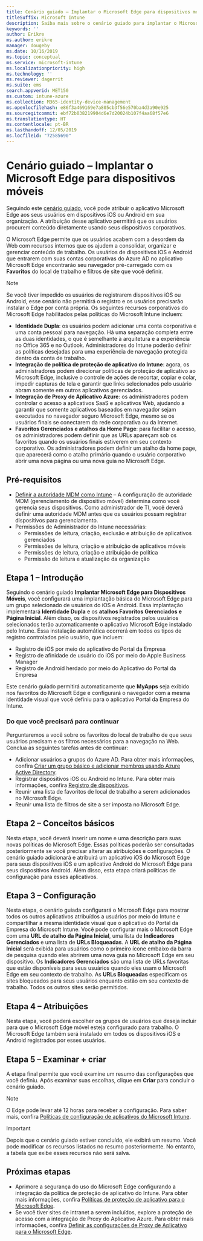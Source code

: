 ```yaml
---
title: Cenário guiado – Implantar o Microsoft Edge para dispositivos móveis
titleSuffix: Microsoft Intune
description: Saiba mais sobre o cenário guiado para implantar o Microsoft Edge para Dispositivos Móveis do portal de Gerenciamento de Dispositivo do Microsoft 365.
keywords: ''
author: Erikre
ms.author: erikre
manager: dougeby
ms.date: 10/16/2019
ms.topic: conceptual
ms.service: microsoft-intune
ms.localizationpriority: high
ms.technology: ''
ms.reviewer: dagerrit
ms.suite: ems
search.appverid: MET150
ms.custom: intune-azure
ms.collection: M365-identity-device-management
ms.openlocfilehash: e86f3a469169e7a805cb3f56e570ba4d3a90e925
ms.sourcegitcommit: ebf72b038219904d6e7d20024b107f4aa68f57e6
ms.translationtype: HT
ms.contentlocale: pt-BR
ms.lasthandoff: 12/05/2019
ms.locfileid: "72585690"
---
```

# <a name="guided-scenario---deploy-microsoft-edge-for-mobile"></a>Cenário guiado – Implantar o Microsoft Edge para dispositivos móveis 

Seguindo este [cenário guiado](~/fundamentals/guided-scenarios-overview.md), você pode atribuir o aplicativo Microsoft Edge aos seus usuários em dispositivos iOS ou Android em sua organização. A atribuição desse aplicativo permitirá que os usuários procurem conteúdo diretamente usando seus dispositivos corporativos. 

O Microsoft Edge permite que os usuários acabem com a desordem da Web com recursos internos que os ajudem a consolidar, organizar e gerenciar conteúdo de trabalho. Os usuários de dispositivos iOS e Android que entrarem com suas contas corporativas do Azure AD no aplicativo Microsoft Edge encontrarão seu navegador pré-carregado com os **Favoritos** do local de trabalho e filtros de site que você definir.

> [!NOTE]
> Se você tiver impedido os usuários de registrarem dispositivos iOS ou Android, esse cenário não permitirá o registro e os usuários precisarão instalar o Edge por conta própria.
Os seguintes recursos corporativos do Microsoft Edge habilitados pelas políticas do Microsoft Intune incluem: 

- **Identidade Dupla**: os usuários podem adicionar uma conta corporativa e uma conta pessoal para navegação. Há uma separação completa entre as duas identidades, o que é semelhante à arquitetura e a experiência no Office 365 e no Outlook. Administradores do Intune poderão definir as políticas desejadas para uma experiência de navegação protegida dentro da conta de trabalho. 
- **Integração de política de proteção de aplicativo do Intune**: agora, os administradores podem direcionar políticas de proteção de aplicativo ao Microsoft Edge, inclusive o controle de ações de recortar, copiar e colar, impedir capturas de tela e garantir que links selecionados pelo usuário abram somente em outros aplicativos gerenciados.
- **Integração de Proxy de Aplicativo Azure**: os administradores podem controlar o acesso a aplicativos SaaS e aplicativos Web, ajudando a garantir que somente aplicativos baseados em navegador sejam executados no navegador seguro Microsoft Edge, mesmo se os usuários finais se conectarem da rede corporativa ou da Internet. 
- **Favoritos Gerenciados e atalhos da Home Page**: para facilitar o acesso, os administradores podem definir que as URLs apareçam sob os favoritos quando os usuários finais estiverem em seu contexto corporativo. Os administradores podem definir um atalho da home page, que aparecerá como o atalho primário quando o usuário corporativo abrir uma nova página ou uma nova guia no Microsoft Edge.

## <a name="prerequisites"></a>Pré-requisitos

- [Definir a autoridade MDM como Intune](mdm-authority-set.md#set-mdm-authority-to-intune) – A configuração de autoridade MDM (gerenciamento de dispositivo móvel) determina como você gerencia seus dispositivos. Como administrador de TI, você deverá definir uma autoridade MDM antes que os usuários possam registrar dispositivos para gerenciamento.
- Permissões de Administrador do Intune necessárias:
    - Permissões de leitura, criação, exclusão e atribuição de aplicativos gerenciados
    - Permissões de leitura, criação e atribuição de aplicativos móveis
    - Permissões de leitura, criação e atribuição de política
    - Permissão de leitura e atualização da organização

## <a name="step-1---introduction"></a>Etapa 1 – Introdução

Seguindo o cenário guiado **Implantar Microsoft Edge para Dispositivos Móveis**, você configurará uma implantação básica do Microsoft Edge para um grupo selecionado de usuários do iOS e Android. Essa implantação implementará **Identidade Dupla** e os **atalhos Favoritos Gerenciados e Página Inicial**. Além disso, os dispositivos registrados pelos usuários selecionados terão automaticamente o aplicativo Microsoft Edge instalado pelo Intune. Essa instalação automática ocorrerá em todos os tipos de registro controlados pelo usuário, que incluem: 
- Registro de iOS por meio do aplicativo do Portal da Empresa 
- Registro de afinidade de usuário do iOS por meio do Apple Business Manager 
- Registro de Android herdado por meio do Aplicativo do Portal da Empresa 

Este cenário guiado permitirá automaticamente que **MyApps** seja exibido nos favoritos do Microsoft Edge e configurará o navegador com a mesma identidade visual que você definiu para o aplicativo Portal da Empresa do Intune. 

### <a name="what-you-will-need-to-continue"></a>Do que você precisará para continuar
Perguntaremos a você sobre os favoritos do local de trabalho de que seus usuários precisam e os filtros necessários para a navegação na Web. Conclua as seguintes tarefas antes de continuar:

- Adicionar usuários a grupos do Azure AD. Para obter mais informações, confira [Criar um grupo básico e adicionar membros usando Azure Active Directory](https://go.microsoft.com/fwlink/?linkid=2102458).
- Registrar dispositivos iOS ou Android no Intune. Para obter mais informações, confira [Registro de dispositivos](https://go.microsoft.com/fwlink/?linkid=2102547).
- Reunir uma lista de favoritos de local de trabalho a serem adicionados no Microsoft Edge.
- Reunir uma lista de filtros de site a ser imposta no Microsoft Edge.

## <a name="step-2---basics"></a>Etapa 2 – Conceitos básicos

Nesta etapa, você deverá inserir um nome e uma descrição para suas novas políticas do Microsoft Edge. Essas políticas poderão ser consultadas posteriormente se você precisar alterar as atribuições e configurações. O cenário guiado adicionará e atribuirá um aplicativo iOS do Microsoft Edge para seus dispositivos iOS e um aplicativo Android do Microsoft Edge para seus dispositivos Android. Além disso, esta etapa criará políticas de configuração para esses aplicativos.

## <a name="step-3---configuration"></a>Etapa 3 – Configuração

Nesta etapa, o cenário guiada configurará o Microsoft Edge para mostrar todos os outros aplicativos atribuídos a usuários por meio do Intune e compartilhar a mesma identidade visual que o aplicativo do Portal da Empresa do Microsoft Intune. Você pode configurar mais o Microsoft Edge com uma **URL de atalho da Página Inicial**, uma lista de **Indicadores Gerenciados** e uma lista de **URLs Bloqueadas**. A **URL de atalho da Página Inicial** será exibida para usuários como o primeiro ícone embaixo da barra de pesquisa quando eles abrirem uma nova guia no Microsoft Edge em seu dispositivo. Os **Indicadores Gerenciados** são uma lista de URLs favoritas que estão disponíveis para seus usuários quando eles usam o Microsoft Edge em seu contexto de trabalho. As **URLs Bloqueadas** especificam os sites bloqueados para seus usuários enquanto estão em seu contexto de trabalho. Todos os outros sites serão permitidos. 

## <a name="step-4---assignments"></a>Etapa 4 – Atribuições

Nesta etapa, você poderá escolher os grupos de usuários que deseja incluir para que o Microsoft Edge móvel esteja configurado para trabalho. O Microsoft Edge também será instalado em todos os dispositivos iOS e Android registrados por esses usuários.

## <a name="step-5---review--create"></a>Etapa 5 – Examinar + criar

A etapa final permite que você examine um resumo das configurações que você definiu. Após examinar suas escolhas, clique em **Criar** para concluir o cenário guiado. 

> [!NOTE]
> O Edge pode levar até 12 horas para receber a configuração. Para saber mais, confira [Políticas de configuração de aplicativos do Microsoft Intune](~/apps/app-configuration-policies-overview.md).

> [!IMPORTANT]
> Depois que o cenário guiado estiver concluído, ele exibirá um resumo. Você pode modificar os recursos listados no resumo posteriormente. No entanto, a tabela que exibe esses recursos não será salva.

## <a name="next-steps"></a>Próximas etapas

- Aprimore a segurança do uso do Microsoft Edge configurando a integração da política de proteção de aplicativo do Intune. Para obter mais informações, confira [Políticas de proteção de aplicativo para o Microsoft Edge](~/apps/manage-microsoft-edge.md#application-protection-policies-for-microsoft-edge).
- Se você tiver sites de intranet a serem incluídos, explore a proteção de acesso com a integração de Proxy do Aplicativo Azure. Para obter mais informações, confira [Definir as configurações de Proxy de Aplicativo para o Microsoft Edge](~/apps/manage-microsoft-edge.md#configure-application-proxy-settings-for-microsoft-edge).

